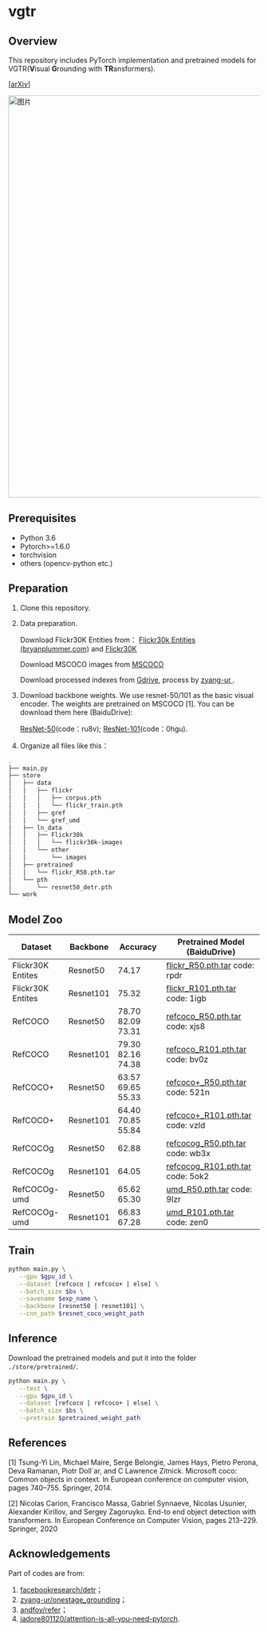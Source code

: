 # vgtr



##  Overview

This repository includes PyTorch implementation and pretrained models for VGTR(**V**isual **G**rounding with **TR**ansformers).

[[arXiv](https://arxiv.org/abs/2105.04281)]

<img width="805" alt="图片" src="https://user-images.githubusercontent.com/83934424/157177788-534d16e8-c91c-432d-8939-213c7f3065a2.png">


## Prerequisites

- Python 3.6
- Pytorch>=1.6.0
- torchvision
- others (opencv-python etc.)



## Preparation

1. Clone this repository.

2. Data preparation.

   Download Flickr30K Entities from： [Flickr30k Entities (bryanplummer.com)](http://bryanplummer.com/Flickr30kEntities/) and  [Flickr30K](http://shannon.cs.illinois.edu/DenotationGraph/) 

   Download MSCOCO images from [MSCOCO](http://images.cocodataset.org/zips/train2014.zip)

   Download processed indexes from [Gdrive](https://drive.google.com/drive/folders/1cZI562MABLtAzM6YU4WmKPFFguuVr0lZ?usp=drive_open), process by [zyang-ur
](https://github.com/zyang-ur/onestage_grounding).

3. Download backbone weights. We use resnet-50/101 as the basic visual encoder. The weights are pretrained on MSCOCO [1]. You can be download them here (BaiduDrive):

   [ResNet-50](https://pan.baidu.com/s/1ZHR_Ew8tUZH7gZo1prJThQ)(code：ru8v);  [ResNet-101](https://pan.baidu.com/s/1zsQ67cUZQ88n43-nmEjgvA)(code：0hgu).

4. Organize all files like this：

```bash
.
├── main.py
├── store
│   ├── data
│   │   ├── flickr
│   │   │   ├── corpus.pth
│   │   │   └── flickr_train.pth
│   │   ├── gref
│   │   └── gref_umd
│   ├── ln_data
│   │   ├── Flickr30k
│   │   │   └── flickr30k-images
│   │   └── other
│   │       └── images
│   ├── pretrained
│   │   └── flickr_R50.pth.tar
│   └── pth
│       └── resnet50_detr.pth
└── work
```




## Model Zoo

| Dataset           | Backbone  | Accuracy            | Pretrained Model (BaiduDrive)                                |
| ----------------- | --------- | ------------------- | ------------------------------------------------------------ |
| Flickr30K Entites | Resnet50  | 74.17               | [flickr_R50.pth.tar](https://pan.baidu.com/s/1VUnxD-5pXnM7iFwIl8q9kA) code: rpdr |
| Flickr30K Entites | Resnet101 | 75.32               | [flickr_R101.pth.tar](https://pan.baidu.com/s/10GcUFLSTei9Lwvu4e5GjrQ) code: 1igb |
| RefCOCO           | Resnet50  | 78.70  82.09  73.31 | [refcoco_R50.pth.tar](https://pan.baidu.com/s/1GIe5OoOQOADYc1vVGcSXbw) code: xjs8 |
| RefCOCO           | Resnet101 | 79.30  82.16  74.38 | [refcoco_R101.pth.tar](https://pan.baidu.com/s/1GL-itH93G_e3VVNUPtocSA) code: bv0z |
| RefCOCO+          | Resnet50  | 63.57  69.65  55.33 | [refcoco+_R50.pth.tar](https://pan.baidu.com/s/1PUF8WoTrOLmYU24kgAMXKQ) code: 521n |
| RefCOCO+          | Resnet101 | 64.40  70.85  55.84 | [refcoco+_R101.pth.tar](https://pan.baidu.com/s/1mJiA7i7-Mp5ZL5D6dEDy0g) code: vzld |
| RefCOCOg          | Resnet50  | 62.88               | [refcocog_R50.pth.tar](https://pan.baidu.com/s/1KvDPisgSLzy8u5bIVCBiOg) code: wb3x |
| RefCOCOg          | Resnet101 | 64.05               | [refcocog_R101.pth.tar](https://pan.baidu.com/s/13ubLIbIUA3XlhzSOjaK7dg) code: 5ok2 |
| RefCOCOg-umd      | Resnet50  | 65.62  65.30        | [umd_R50.pth.tar](https://pan.baidu.com/s/1-PgzbA98rUOl7VJHAO-Exw) code: 9lzr |
| RefCOCOg-umd      | Resnet101 | 66.83  67.28        | [umd_R101.pth.tar](https://pan.baidu.com/s/1JkGbYL8Of3WOVWI9QcVwhQ) code: zen0 |




## Train

```bash
python main.py \
   --gpu $gpu_id \
   --dataset [refcoco | refcoco+ | else] \
   --batch_size $bs \
   --savename $exp_name \
   --backbone [resnet50 | resnet101] \
   --cnn_path $resnet_coco_weight_path
```




## Inference

Download the pretrained models and put it into the folder ```./store/pretrained/```.

```bash
python main.py \
   --test \
   --gpu $gpu_id \
   --dataset [refcoco | refcoco+ | else] \
   --batch_size $bs \
   --pretrain $pretrained_weight_path
```




## References

[1] Tsung-Yi Lin, Michael Maire, Serge Belongie, James Hays, Pietro Perona, Deva Ramanan, Piotr Doll´ar, and C Lawrence Zitnick. Microsoft coco: Common objects in context. In European conference on computer vision, pages 740–755. Springer, 2014.

[2] Nicolas Carion, Francisco Massa, Gabriel Synnaeve, Nicolas Usunier, Alexander Kirillov, and Sergey 	Zagoruyko. End-to end object detection with transformers. In European Conference on Computer Vision, pages 213–229. Springer, 2020




## Acknowledgements

Part of codes are from:

1. [facebookresearch/detr](https://github.com/facebookresearch/detr)；
2. [zyang-ur/onestage_grounding](https://github.com/zyang-ur/onestage_grounding)； 
3. [andfoy/refer](https://github.com/andfoy/refer)；
4. [jadore801120/attention-is-all-you-need-pytorch](https://github.com/jadore801120/attention-is-all-you-need-pytorch).
